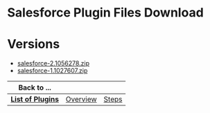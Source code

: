 
Salesforce Plugin Files Download
================================

# Versions

- [salesforce-2.1056278.zip](https://raw.githubusercontent.com/osmsnbey/todelete2/main/files/UCB/salesforce/salesforce-2.1056278.zip)
- [salesforce-1.1027607.zip](https://raw.githubusercontent.com/osmsnbey/todelete2/main/files/UCB/salesforce/salesforce-1.1027607.zip)

|Back to ...|||
| :---: | :---: | :---: |
|[**List of Plugins**](../../index.md)|[Overview](./overview.md)|[Steps](./steps.md)|

